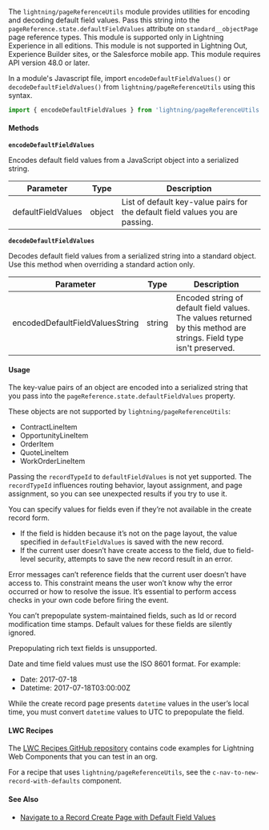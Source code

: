 The `lightning/pageReferenceUtils` module provides utilities for encoding and decoding default field values. Pass this string into the `pageReference.state.defaultFieldValues` attribute on `standard__objectPage` page reference types. This module is supported only in Lightning Experience in all editions. This module is not supported in Lightning Out, Experience Builder sites, or the Salesforce mobile app. This module requires API version 48.0 or later.

In a module's Javascript file, import `encodeDefaultFieldValues()` or `decodeDefaultFieldValues()` from `lightning/pageReferenceUtils` using this syntax.

```javascript
import { encodeDefaultFieldValues } from 'lightning/pageReferenceUtils';
```
#### Methods

**`encodeDefaultFieldValues`**

Encodes default field values from a JavaScript object into a serialized string.

Parameter|Type|Description
-----|-----|----------
defaultFieldValues|object|List of default key-value pairs for the default field values you are passing.

**`decodeDefaultFieldValues`**

Decodes default field values from a serialized string into a standard object. Use this method when overriding a standard action only.

Parameter|Type|Description
-----|-----|----------
encodedDefaultFieldValuesString|string|Encoded string of default field values. The values returned by this method are strings. Field type isn't preserved.

#### Usage

The key-value pairs of an object are encoded into a serialized string that you pass into the `pageReference.state.defaultFieldValues` property.

These objects are not supported by `lightning/pageReferenceUtils`:

* ContractLineItem
* OpportunityLineItem
* OrderItem
* QuoteLineItem
* WorkOrderLineItem

Passing the `recordTypeId` to `defaultFieldValues` is not yet supported. The `recordTypeId` influences routing behavior, layout assignment, and page assignment, so you can see unexpected results if you try to use it.

You can specify values for fields even if they’re not available in the create record form.

* If the field is hidden because it’s not on the page layout, the value specified in `defaultFieldValues` is saved with the new record.
* If the current user doesn’t have create access to the field, due to field-level security, attempts to save the new record result in an error.

Error messages can’t reference fields that the current user doesn’t have access to. This constraint means the user won’t know why the error occurred or how to resolve the issue. It’s essential to perform access checks in your own code before firing the event.

You can’t prepopulate system-maintained fields, such as Id or record modification time stamps. Default values for these fields are silently ignored.

Prepopulating rich text fields is unsupported.

Date and time field values must use the ISO 8601 format. For example:

* Date: 2017-07-18
* Datetime: 2017-07-18T03:00:00Z

While the create record page presents `datetime` values in the user’s local time, you must convert `datetime` values to UTC to prepopulate the field.

#### LWC Recipes

The [LWC Recipes GitHub repository](https://github.com/trailheadapps/lwc-recipes) contains code examples for Lightning Web Components that you can test in an org.

For a recipe that uses `lightning/pageReferenceUtils`, see the `c-nav-to-new-record-with-defaults` component.

#### See Also

* [Navigate to a Record Create Page with Default Field Values](docs/component-library/documentation/lwc/lwc.use_navigate_dfv)
